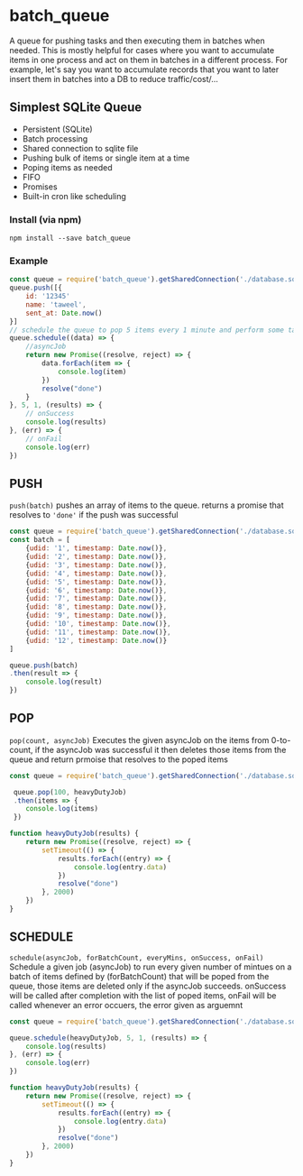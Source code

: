 # batch_queue
A queue for pushing tasks and then executing them in batches when needed. This is mostly helpful for cases where you want to accumulate items in one process and act on them in batches in a different process. For example, let's say you want to accumulate records that you want to later insert them in batches into a DB to reduce traffic/cost/... 

## Simplest SQLite Queue
* Persistent (SQLite) 
* Batch processing
* Shared connection to sqlite file
* Pushing bulk of items or single item at a time
* Poping items as needed
* FIFO
* Promises
* Built-in cron like scheduling

### Install (via npm)
`npm install --save batch_queue`

### Example
```javascript
const queue = require('batch_queue').getSharedConnection('./database.sqlite')
queue.push([{
	id: '12345'
	name: 'taweel',
	sent_at: Date.now()
}]
// schedule the queue to pop 5 items every 1 minute and perform some task on them
queue.schedule((data) => {
	//asyncJob
	return new Promise((resolve, reject) => {
		data.forEach(item => {
			console.log(item)
		})
		resolve("done")
	}
}, 5, 1, (results) => {
	// onSuccess
	console.log(results)
}, (err) => {
	// onFail
	console.log(err)
})
```

## PUSH
`push(batch)` pushes an array of items to the queue. returns a promise that resolves to `'done'` if the push was successful
```javascript
const queue = require('batch_queue').getSharedConnection('./database.sqlite')
const batch = [
	{udid: '1', timestamp: Date.now()},
	{udid: '2', timestamp: Date.now()},
	{udid: '3', timestamp: Date.now()},
	{udid: '4', timestamp: Date.now()},
	{udid: '5', timestamp: Date.now()},
	{udid: '6', timestamp: Date.now()},
	{udid: '7', timestamp: Date.now()},
	{udid: '8', timestamp: Date.now()},
	{udid: '9', timestamp: Date.now()},
	{udid: '10', timestamp: Date.now()},
	{udid: '11', timestamp: Date.now()},
	{udid: '12', timestamp: Date.now()}
]

queue.push(batch)
.then(result => {
	console.log(result)
})
```

## POP
`pop(count, asyncJob)` Executes the given asyncJob on the items from 0-to-count, if the asyncJob was successful it
then deletes those items from the queue and return prmoise that resolves to the poped items
```javascript
const queue = require('batch_queue').getSharedConnection('./database.sqlite')

 queue.pop(100, heavyDutyJob)
 .then(items => {
 	console.log(items)
 })

function heavyDutyJob(results) {
	return new Promise((resolve, reject) => {
		setTimeout(() => {
			results.forEach((entry) => {
				console.log(entry.data)
			})
			resolve("done")
		}, 2000)
	})
}
```

## SCHEDULE
`schedule(asyncJob, forBatchCount, everyMins, onSuccess, onFail)` Schedule a given job (asyncJob) to run every given number of
mintues on a batch of items defined by (forBatchCount) that will be poped from the queue, those items are deleted
only if the asyncJob succeeds. onSuccess will be called after completion with the list of poped items, onFail will be called
whenever an error occuers, the error given as arguemnt
```javascript
const queue = require('batch_queue').getSharedConnection('./database.sqlite')

queue.schedule(heavyDutyJob, 5, 1, (results) => {
	console.log(results)
}, (err) => {
	console.log(err)
})

function heavyDutyJob(results) {
	return new Promise((resolve, reject) => {
		setTimeout(() => {
			results.forEach((entry) => {
				console.log(entry.data)
			})
			resolve("done")
		}, 2000)
	})
}
```